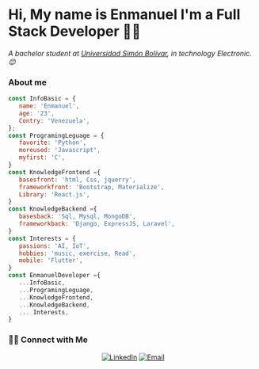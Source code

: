 
<div class="container"><h1 class="center">Hi, My name is Enmanuel  I'm a  Full Stack Developer 👨‍💻</h1></di>


 <p><em>A bachelor student at <a href="http://www.usb.ve/">Universidad Simón Bolívar</a>,  in technology Electronic. 😊</br>
</em></p>

<h3> About me</h3>

 ```javascript
 const InfoBasic = {
    name: 'Enmanuel',
    age: '23',
    Contry: 'Venezuela',
};
const ProgramingLeguage = {
    favorite: 'Python',
    moreused: 'Javascript',
    myfirst: 'C',
}
const KnowledgeFrontend ={
    basesfront: 'html, Css, jquerry',
    frameworkfront: 'Bootstrap, Materialize',
    Library: 'React.js',
}
const KnowledgeBackend ={
    basesback: 'Sql, Mysql, MongoDB',
    frameworkback: 'Django, ExpressJS, Laravel',
}
const Interests = {
    passions: 'AI, IoT',
    hobbies: 'music, exercise, Read',
    mobile: 'Flutter',
}
const EnmanuelDeveloper ={
    ...InfoBasic,
    ...ProgramingLeguage,
    ...KnowledgeFrontend,
    ...KnowledgeBackend,
    ... Interests,
}

```


<h3> 🤝🏻 Connect with Me </h3>

<p align="center">
<a href="https://www.linkedin.com/in/genmanuel/" target="_blank"><img alt="LinkedIn" src="https://img.shields.io/badge/LinkedIn-@genmanuel-blue?style=flat&logo=linkedin"></a>
<a href="mailto:genmanuelalfonzo@gmail."><img alt="Email" src="https://img.shields.io/badge/Email-genmanuelalfonzo@gmail.-blue?style=flat&logo=gmail"></a>
</p>

